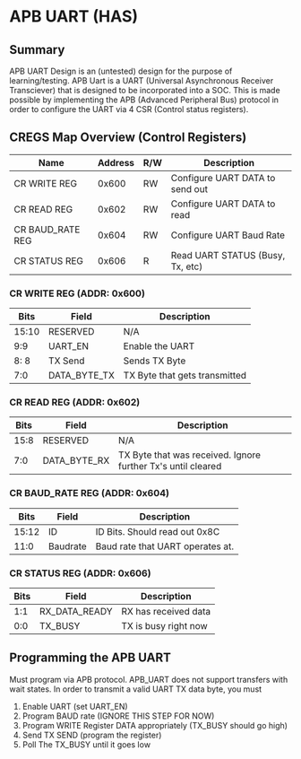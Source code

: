 # APB UART (HAS) #

## Summary ##
APB UART Design is an (untested) design for the purpose of learning/testing. APB Uart is a UART (Universal Asynchronous Receiver Transciever) that is designed to be incorporated into a SOC. 
This is made possible by implementing the APB (Advanced Peripheral Bus) protocol in order to configure the UART via 4 CSR (Control status registers). 



## CREGS Map Overview (Control Registers) ##

| Name | Address | R/W | Description|
|------|------|-----|-----|
| CR WRITE REG | 0x600 | RW|  Configure UART DATA to send out  |
| CR READ REG | 0x602 | RW| Configure UART DATA to read |
| CR BAUD_RATE REG | 0x604 | RW| Configure UART Baud Rate |
| CR STATUS REG | 0x606 | R| Read UART STATUS (Busy, Tx, etc)  |



### CR WRITE REG (ADDR: 0x600) 
|Bits|Field| Description
|--|--|--|
| 15:10 | RESERVED | N/A | 
|9:9 | UART_EN | Enable the UART |
| 8: 8 | TX Send | Sends TX Byte | 
| 7:0 | DATA_BYTE_TX | TX Byte that gets transmitted |


### CR READ REG (ADDR: 0x602)
|Bits|Field| Description
|--|--|--|
| 15:8 | RESERVED | N/A
| 7:0 | DATA_BYTE_RX | TX Byte that was received. Ignore further Tx's until cleared |


### CR BAUD_RATE REG (ADDR: 0x604)
|Bits|Field| Description
|--|--|--|
| 15:12 | ID | ID Bits. Should read out 0x8C|
| 11:0 | Baudrate | Baud rate that UART operates at.  |


### CR STATUS REG (ADDR: 0x606)
|Bits|Field| Description
|--|--|--|
| 1:1 | RX_DATA_READY | RX has received data|
| 0:0 | TX_BUSY | TX is busy right now |

## Programming the APB UART ##

Must program via APB protocol. APB_UART does not support transfers with wait states. In order to transmit a valid UART TX data byte, you must 
1) Enable UART (set UART_EN)
2) Program BAUD rate (IGNORE THIS STEP FOR NOW) 
3) Program  WRITE Register DATA appropriately (TX_BUSY should go high)
4) Send TX SEND (program the register)
5) Poll The TX_BUSY until it goes low 
